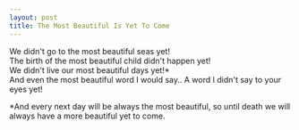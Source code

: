```yaml
---
layout: post
title: The Most Beautiful Is Yet To Come
---
```


We didn't go to the most beautiful seas yet!  
The birth of the most beautiful child didn't happen yet!  
We didn't live our most beautiful days yet!*  
And even the most beautiful word I would say.. A word I didn't say to your eyes yet!  

*And every next day will be always the most beautiful, so until death we will always have a more beautiful yet to come.
